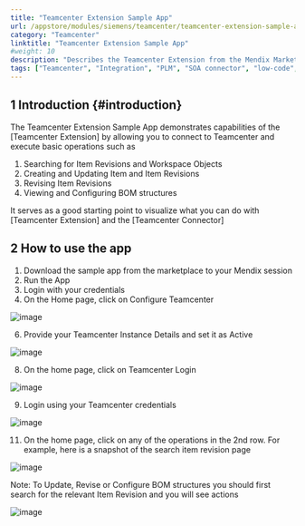 ```yaml
---
title: "Teamcenter Extension Sample App"
url: /appstore/modules/siemens/teamcenter/teamcenter-extension-sample-app/
category: "Teamcenter"
linktitle: "Teamcenter Extension Sample App"
#weight: 10
description: "Describes the Teamcenter Extension from the Mendix Marketplace. The extension facilitates a low-code approach to integrating with Teamcenter"
tags: ["Teamcenter", "Integration", "PLM", "SOA connector", "low-code", "Sample App"]
---
```


## 1 Introduction {#introduction}
The Teamcenter Extension Sample App demonstrates capabilities of the [Teamcenter Extension] by allowing you to connect to Teamcenter and execute basic operations such as 
1. Searching for Item Revisions and Workspace Objects
2. Creating and Updating Item and Item Revisions
3. Revising Item Revisions
4. Viewing and Configuring BOM structures

It serves as a good starting point to visualize what you can do with [Teamcenter Extension] and the [Teamcenter Connector] 

## 2 How to use the app
1. Download the sample app from the marketplace to your Mendix session
2. Run the App
3. Login with your credentials
4. On the Home page, click on Configure Teamcenter

![image](https://github.com/mwbouwkamp-mendix/mendix-docs/assets/157635704/cdb0d6c3-0650-4e42-9106-8b18b550f9a6)
  
6. Provide your Teamcenter Instance Details and set it as Active

![image](https://github.com/mwbouwkamp-mendix/mendix-docs/assets/157635704/69243f90-478d-4087-9223-b8adea604811)

8. On the home page, click on Teamcenter Login

![image](https://github.com/mwbouwkamp-mendix/mendix-docs/assets/157635704/c05feb62-e694-4e28-a86e-932d1ec318e2)

9. Login using your Teamcenter credentials

![image](https://github.com/mwbouwkamp-mendix/mendix-docs/assets/157635704/8de3e12f-8d71-432a-b7df-6cbae890d49e)
    
11. On the home page, click on any of the operations in the 2nd row. For example, here is a snapshot of the search item revision page

![image](https://github.com/mwbouwkamp-mendix/mendix-docs/assets/157635704/efa6e936-78f1-4f3e-8ea6-6b437330216f)

Note: To Update, Revise or Configure BOM structures you should first search for the relevant Item Revision and you will see actions

![image](https://github.com/mwbouwkamp-mendix/mendix-docs/assets/157635704/91653459-ee0a-4b60-bb62-c4649647d5b2)

